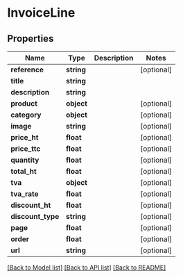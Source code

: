 # InvoiceLine

## Properties
Name | Type | Description | Notes
------------ | ------------- | ------------- | -------------
**reference** | **string** |  | [optional] 
**title** | **string** |  | 
**description** | **string** |  | 
**product** | **object** |  | [optional] 
**category** | **object** |  | [optional] 
**image** | **string** |  | [optional] 
**price_ht** | **float** |  | [optional] 
**price_ttc** | **float** |  | [optional] 
**quantity** | **float** |  | [optional] 
**total_ht** | **float** |  | [optional] 
**tva** | **object** |  | [optional] 
**tva_rate** | **float** |  | [optional] 
**discount_ht** | **float** |  | [optional] 
**discount_type** | **string** |  | [optional] 
**page** | **float** |  | [optional] 
**order** | **float** |  | [optional] 
**url** | **string** |  | [optional] 

[[Back to Model list]](../../README.md#documentation-for-models) [[Back to API list]](../../README.md#documentation-for-api-endpoints) [[Back to README]](../../README.md)

